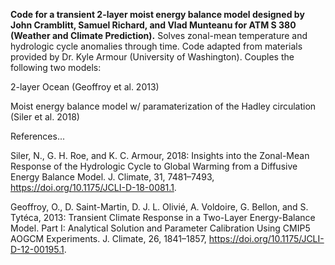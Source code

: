 **Code for a transient 2-layer moist energy balance model designed by John Cramblitt, Samuel Richard, and Vlad Munteanu for ATM S 380 (Weather and Climate Prediction).** Solves zonal-mean temperature and hydrologic cycle anomalies through time. Code adapted from materials provided by Dr. Kyle Armour (University of Washington). Couples the following two models:

2-layer Ocean
(Geoffroy et al. 2013)

Moist energy balance model w/ paramaterization of the Hadley circulation
(Siler et al. 2018)


References...

Siler, N., G. H. Roe, and K. C. Armour, 2018: Insights into the Zonal-Mean Response of the Hydrologic Cycle to Global Warming from a Diffusive Energy Balance Model. J. Climate, 31, 7481–7493, https://doi.org/10.1175/JCLI-D-18-0081.1.

Geoffroy, O., D. Saint-Martin, D. J. L. Olivié, A. Voldoire, G. Bellon, and S. Tytéca, 2013: Transient Climate Response in a Two-Layer Energy-Balance Model. Part I: Analytical Solution and Parameter Calibration Using CMIP5 AOGCM Experiments. J. Climate, 26, 1841–1857, https://doi.org/10.1175/JCLI-D-12-00195.1.
